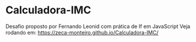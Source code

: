 # Calculadora-IMC
Desafio proposto por Fernando Leonid com prática de If em JavaScript
Veja rodando em: https://zeca-monteiro.github.io/Calculadora-IMC/
